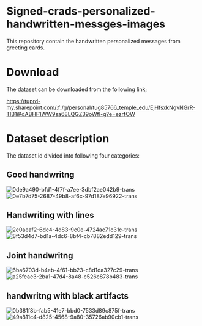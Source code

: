 # Signed-crads-personalized-handwritten-messges-images

This repository contain the handwritten personalized messages from greeting cards.

# Download
The dataset can be downloaded from the following link;

https://tuprd-my.sharepoint.com/:f:/g/personal/tug85766_temple_edu/EjHfsxkNgvNGrR-TlB1iKdABHF1WW9sa68LQGZ39oWfI-g?e=ezrfOW


# Dataset description
The dataset id divided into following four categories:
## Good handwritng
![0de9a490-bfd1-4f7f-a7ee-3dbf2ae042b9-trans](https://user-images.githubusercontent.com/106024530/189512412-382e8982-765c-426d-96a9-177a57c49388.png)
![0e7b7d75-2687-49b8-af6c-97d187e96922-trans](https://user-images.githubusercontent.com/106024530/189512424-f280e4be-a835-43c8-875d-a231fc1de925.png)

## Handwriting with lines
![2e0aeaf2-6dc4-4d83-9c0e-4724ac71c31c-trans](https://user-images.githubusercontent.com/106024530/189512427-847d0723-c097-446e-84d5-40a45c4adc67.png)
![8f53d4d7-bd1a-4dc6-8bf4-cb7882edd129-trans](https://user-images.githubusercontent.com/106024530/189512431-4a4832d5-50e7-490e-9108-301ff3380f11.png)

## Joint handwritng
![6ba6703d-b4eb-4f61-bb23-c8d1da327c29-trans](https://user-images.githubusercontent.com/106024530/189512432-f8d11e93-f499-49e8-858d-65776771611f.png)
![a25feae3-2ba1-47d4-8a48-c526c878b483-trans](https://user-images.githubusercontent.com/106024530/189512434-6003cc49-00e1-42e4-b6f3-a2b5115b9816.png)

## handwritng with black artifacts

![0b381f8b-fab5-41e7-bbd0-7533d89c875f-trans](https://user-images.githubusercontent.com/106024530/189512438-3e213a72-3b93-4f50-8a4e-c53c0e494128.png)
![49a811c4-d825-4568-9a80-35726ab90cb1-trans](https://user-images.githubusercontent.com/106024530/189512441-947099ca-f397-4906-807b-c454165275c5.png)
